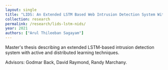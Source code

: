 ```yaml
---
layout: single
title: "LIDS: An Extended LSTM Based Web Intrusion Detection System With Active and Distributed Learning"
collection: research
permalink: /research/lids-lstm-nids/
year: 2021
authors: ["Arul Thileeban Sagayam"]
---
```


Master's thesis describing an extended LSTM-based intrusion detection system with active and distributed learning techniques.

Advisors: Godmar Back, David Raymond, Randy Marchany.
